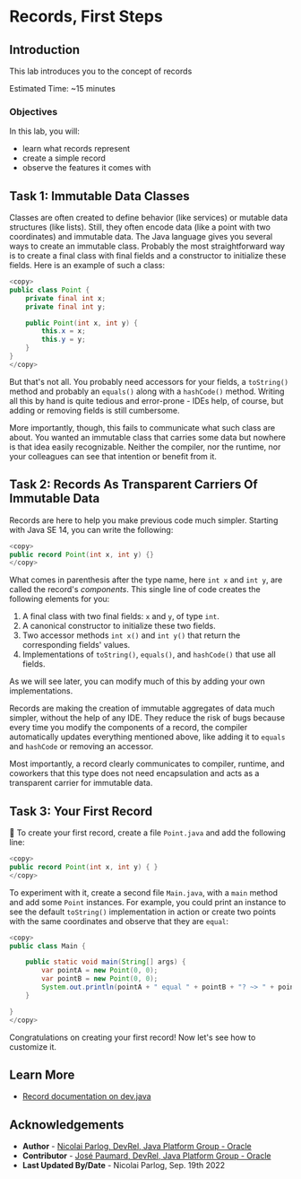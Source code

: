 # Records, First Steps

## Introduction

This lab introduces you to the concept of records

Estimated Time: ~15 minutes

### **Objectives**

In this lab, you will:

* learn what records represent
* create a simple record
* observe the features it comes with

## Task 1: Immutable Data Classes

Classes are often created to define behavior (like services) or mutable data structures (like lists). Still, they often encode data (like a point with two coordinates) and immutable data.
The Java language gives you several ways to create an immutable class.
Probably the most straightforward way is to create a final class with final fields and a constructor to initialize these fields.
Here is an example of such a class:

```java
<copy>
public class Point {
	private final int x;
	private final int y;

	public Point(int x, int y) {
		this.x = x;
		this.y = y;
	}
}
</copy>
```

But that's not all.
You probably need accessors for your fields, a `toString()` method and probably an `equals()` along with a `hashCode()` method.
Writing all this by hand is quite tedious and error-prone - IDEs help, of course, but adding or removing fields is still cumbersome.

More importantly, though, this fails to communicate what such class are about.
You wanted an immutable class that carries some data but nowhere is that idea easily recognizable.
Neither the compiler, nor the runtime, nor your colleagues can see that intention or benefit from it.

## Task 2: Records As Transparent Carriers Of Immutable Data

Records are here to help you make previous code much simpler.
Starting with Java SE 14, you can write the following:

```java
<copy>
public record Point(int x, int y) {}
</copy>
```

What comes in parenthesis after the type name, here `int x` and `int y`, are called the record's _components_.
This single line of code creates the following elements for you:

1. A final class with two final fields: `x` and `y`, of type `int`.
2. A canonical constructor to initialize these two fields.
3. Two accessor methods `int x()` and `int y()` that return the corresponding fields' values.
4. Implementations of `toString()`, `equals()`, and `hashCode()` that use all fields.

As we will see later, you can modify much of this by adding your own implementations.

Records are making the creation of immutable aggregates of data much simpler, without the help of any IDE.
They reduce the risk of bugs because every time you modify the components of a record, the compiler automatically updates everything mentioned above, like adding it to `equals` and `hashCode` or removing an accessor.

Most importantly, a record clearly communicates to compiler, runtime, and coworkers that this type does not need encapsulation and acts as a transparent carrier for immutable data.

## Task 3: Your First Record

💪 To create your first record, create a file `Point.java` and add the following line:

```java
<copy>
public record Point(int x, int y) { }
</copy>
```

To experiment with it, create a second file `Main.java`, with a `main` method and add some `Point` instances.
For example, you could print an instance to see the default `toString()` implementation in action or create two points with the same coordinates and observe that they are `equal`:

```java
<copy>
public class Main {

	public static void main(String[] args) {
		var pointA = new Point(0, 0);
		var pointB = new Point(0, 0);
		System.out.println(pointA + " equal " + pointB + "? ~> " + pointA.equals(pointB));
	}

}
</copy>
```

Congratulations on creating your first record!
Now let's see how to customize it.


## Learn More

* [Record documentation on dev.java](https://dev.java/learn/using-record-to-model-immutable-data/)


## Acknowledgements

* **Author** - [Nicolai Parlog, DevRel, Java Platform Group - Oracle](https://nipafx.dev/)
* **Contributor** - [José Paumard, DevRel, Java Platform Group - Oracle](https://twitter.com/JosePaumard)
* **Last Updated By/Date** - Nicolai Parlog, Sep. 19th 2022

